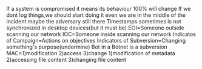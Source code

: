 If a system is compromised it means its behaviour 100% will change
If we dont log things,we should start doing it even we are in the middle of the incident maybe the adversary still there
Timestamps sometimes is not synchronized in desktop devices(but it must be)
EOI=Someone outside scanning our network
IOC=Someone inside scanning our network
Indicatos of Campaign=Actions on objectives
Indicators of Subversion=Changing something's purpose(undermine) Bot in a Botnet is a subversion
MAC=1)modification 2)access 3)change
1)modification of metadata
2)accessing file content
3)changing file content


